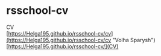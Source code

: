 # rsschool-cv
CV  
[https://Helga195.github.io/rsschool-cv/cv](https://Helga195.github.io/rsschool-cv/cv "Volha Sparysh")  
[https://Helga195.github.io/rsschool-cv/](CV)
